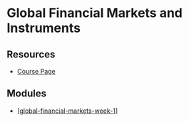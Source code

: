 # Global Financial Markets and Instruments

Resources
---


- [Course Page][1]

<!-- Links -->
[1]:
https://www.coursera.org/learn/global-financial-markets-instruments?specialization=investment-portolio-management


Modules
---

- [[global-financial-markets-week-1]]

[//begin]: # "Autogenerated link references for markdown compatibility"
[global-financial-markets-week-1]: week-1/global-financial-markets-week-1.md "Global Financial Markets Week 1"
[//end]: # "Autogenerated link references"